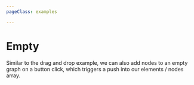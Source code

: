 ```yaml
---
pageClass: examples

---
```


# Empty

Similar to the drag and drop example, we can also add nodes to an empty graph on a button click, 
which triggers a push into our elements / nodes array.

<div class="mt-6">
  <client-only>
    <Suspense>
      <Repl example="empty"></Repl>
    </Suspense>
  </client-only>
</div>
